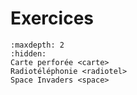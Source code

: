 # Exercices

```{toctree}
:maxdepth: 2
:hidden:
Carte perforée <carte>
Radiotéléphonie <radiotel>
Space Invaders <space>
```